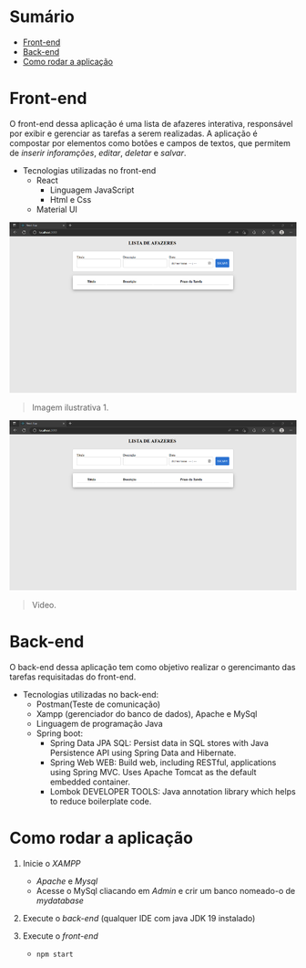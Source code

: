 # Sumário

* [Front-end](https://github.com/RonielNunes/ListaDeAfazeres#front-end)
* [Back-end](https://github.com/RonielNunes/ListaDeAfazeres#back-end)
* [Como rodar a aplicação](https://github.com/RonielNunes/ListaDeAfazeres#como-rodar-a-aplica%C3%A7%C3%A3o)



# **Front-end**

O front-end dessa aplicação é uma lista de afazeres interativa, responsável por exibir e gerenciar as tarefas a serem realizadas. A aplicação é compostar por elementos como botões  e campos de textos, que permitem de *inserir inforamções*, *editar*, *deletar* e *salvar*. 

- Tecnologias utilizadas no front-end
    - React
        - Linguagem JavaScript
        - Html e Css
    - Material UI

![img](readme/pagina1.png)
> Imagem ilustrativa 1.

[![Watch the video](readme/pagina1.png)](https://youtu.be/OmBQNR_fg2w)
> Video.

# **Back-end**

O back-end dessa aplicação tem como objetivo realizar o gerencimanto das tarefas requisitadas do front-end.

- Tecnologias utilizadas no back-end:
    - Postman(Teste de comunicação)
    - Xampp (gerenciador do banco de dados), Apache e MySql
    - Linguagem de programação Java
    - Spring boot:
        - Spring Data JPA SQL: Persist data in SQL stores with Java Persistence API using Spring Data and Hibernate.
        - Spring Web WEB: Build web, including RESTful, applications using Spring MVC. Uses Apache Tomcat as the default embedded container.
        - Lombok DEVELOPER TOOLS: Java annotation library which helps to reduce boilerplate code.

# **Como rodar a aplicação**

1. Inicie o *XAMPP*
    - *Apache* e *Mysql*
    - Acesse o MySql cliacando em *Admin* e crir um banco nomeado-o de *mydatabase*

2. Execute o *back-end* (qualquer IDE com java JDK 19 instalado)

3. Execute o *front-end*
    - `npm start`